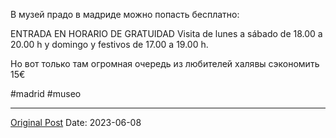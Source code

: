 В музей прадо в мадриде можно попасть бесплатно:

ENTRADA EN HORARIO DE GRATUIDAD
Visita de lunes a sábado de 18.00 a 20.00 h y domingo y festivos de 17.00 a 19.00 h.

Но вот только там огромная очередь из любителей халявы сэкономить 15€

#madrid #museo

---
[Original Post](https://t.me/lev2tarragona/1276)
Date: 2023-06-08
